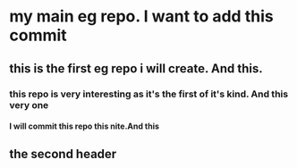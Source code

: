 # my main eg repo. I want to add this commit

## this is the first eg repo i will create. And this.

### this repo is very interesting as it's the first of it's kind. And this very one

####  I will commit this repo this nite.And this

##  the second header
